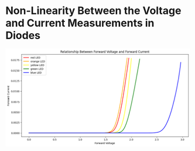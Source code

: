 # Non-Linearity Between the Voltage and Current Measurements in Diodes

![IV-Curve](https://github.com/ArmandtErasmus/computational_physics/blob/main/diode_theory/IV_Curve.png)
